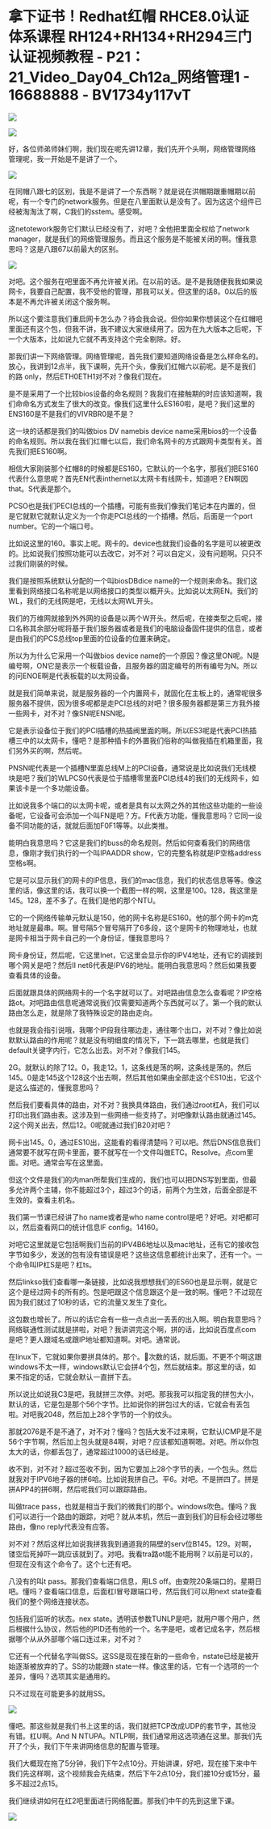 # 拿下证书！Redhat红帽 RHCE8.0认证体系课程 RH124+RH134+RH294三门认证视频教程 - P21：21_Video_Day04_Ch12a_网络管理1 - 16688888 - BV1734y117vT

![](img/fa53e90677648232d7a6aaa97c5ec3db_0.png)

![](img/fa53e90677648232d7a6aaa97c5ec3db_1.png)

好，各位师弟师妹们啊，我们现在呢先讲12章，我们先开个头啊，网络管理网络管理呢，我一开始是不是讲了一个。



![](img/fa53e90677648232d7a6aaa97c5ec3db_3.png)

在同帽八跟七的区别，我是不是讲了一个东西啊？就是说在洪帽期跟重帽期以前呢，有一个专门的network服务。但是在八里面默认是没有了。因为这这个组件已经被淘淘汰了啊，C我们的sstem。感受啊。

这netotework服务它们默认已经没有了，对吧？全他把里面全权给了network manager，就是我们的网络管理服务。而且这个服务是不能被关闭的啊。懂我意思吗？这是八跟67以前最大的区别。



![](img/fa53e90677648232d7a6aaa97c5ec3db_5.png)

对吧。这个服务在吧里面不再允许被关闭。在以前的话。是不是我随便我我如果说网卡，我要自己配置，我不受他的管理，那我可以关。但这里的话8。0以后的版本是不再允许被关闭这个服务啊。

所以这个要注意我们重启网卡怎么办？待会我会说。但你如果你想装这个在红帽吧里面还有这个包，但我不讲，我不建议大家继续用了。因为在九大版本之后呢，下一个大版本，比如说九它就不再支持这个完全剔除。好。

那我们讲一下网络管理。网络管理呢，首先我们要知道网络设备是怎么样命名的。放心，我讲到12点半，我下课啊，先开个头，像我们红帽六以前呢。是不是我们的路 only，然后ETH0ETH1对不对？像我们现在。

是不是采用了一个比较bios设备的命名规则？我我们在接触期的时应该知道啊，我们命命名方式发生了很大的改变。像我们这里什么ES160啦，是吧？我们这里的ENS160是不是我们的VIVRBR0是不是？

这一块的话都是我们的叫做bios DV namebis device name采用bios的一个设备的命名规则。所以我在我们红帽七以后，我们命名网卡的方式跟网卡类型有关。首先我们把ES160啊。

相信大家刚装那个红帽8的时候都是ES160，它默认的一个名字，那我们把ES160代表什么意思呢？首先EN代表inthernet以太网卡有线网卡，知道吧？EN啊因 that。S代表是那个。

PCSO也是我们PECI总线的一个插槽。可能有些我们像我们笔记本在内置的，但是它就默它就默认定义为一个你走PCI总线的一个插槽。然后。后面是一个port number。它的一个端口号。

比如说这里的160。事实上呢。网卡的。device也就我们设备的名字是可以被更改的。比如说我们按照功能可以去改它，对不对？可以自定义，没有问题啊。只只不过我们刚装的时候。

我们是按照系统默认分配的一个叫biosDBdice name的一个规则来命名。我们这里看到网络接口名称呢是以网络接口的类型以概开头。比如说以太网EN。我们的WL，我们的无线网是吧，无线以太网WL开头。

我们的万维网就接到外外网的设备是以两个W开头。然后呢，在接类型之后呢，接口名称其余部分呢将基于我们服务器或者是我们的电脑设备固件提供的信息，或者是由我们的PCS总线top里面的位设备的位置来确定。

所以为为什么它采用一个叫做bios device name的一个原因？像这里ON呢。N是编号啊，ON它是表示一个板载设备，且服务器的固定编号的所有编号为N。所以的问ENOE啊是代表板载的以太网设备。

就是我们简单来说，就是服务器的一个内置网卡，就固化在主板上的，通常呢很多服务器不提供，因为很多呢都是走PCI总线的对吧？很多服务器都是第三方我外接一些网卡，对不对？像SN呢ENSN呢。

它是表示设备位于我们的PCI插槽的热插阀里面的啊。所以ES3呢是代表PCI热插槽三中的以太网卡，懂吧？是那种插卡的外置我们俗称的叫做我插在机箱里面，我们另外买的啊，然后呢。

PNSN呢代表是一个插槽N里面总线M上的PCI设备，通常说是比如说我们无线模块是吧？我们的WLPCS0代表是位于插槽零里面PCI总线4的我们的无线网卡，如果该卡是一个多功能设备。

比如说我多个端口的以太网卡呢，或者是具有以太网之外的其他这些功能的一些设备呢，它设备可会添加一个叫FN是吧？方。F代表方功能，懂我意思吗？它同一设备不同功能的话，就就后面加F0F1等等。以此类推。

能明白我意思吗？它这是我们的buss的命名规则。然后如何查看我们的网络信息，像刚才我们执行的一个叫IPAADDR show，它的完整名称就是IP空格address空格s啊。

它是可以显示我们的网卡的IP信息，我们的mac信息，我们的状态信息等等。像这里的话，像这里的话，我可以换一个截图一样的啊，这里是100。128，我这里是145。128，差不多了。在我们是他的那个NTU。

它的一个网络传输单元默认是150，他的网卡名称是ES160。他的那个网卡的m克地址就是最串。啊。冒号隔5个冒号隔开了6多段，这个是网卡的物理地址，也就是网卡相当于网卡自己的一个身份证，懂我意思吗？

网卡身份证，然后呢，它这里Inet，它这里会显示你的IPV4地址，还有它的调接到哪个网关是吧？然后II net6代表是IPV6的地址。能明白我意思吗？然后如果我要查看具体的设备。

后面就跟具体的网络网卡的一个名字就可以了。对吧路由信息怎么查看呢？IP空格路ot。对吧路由信息呢通常说我们仅需要知道两个东西就可以了。第一个我的默认路由怎么走，就是除了我特殊设定的路由走向。

也就是我会指引说哦，我哪个IP段我往哪边走，通往哪个出口，对不对？像比如说默默认路由的作用呢？就是没有明细度的情况下，下一跳去哪里，也就是我们default关键字内行，它怎么出去。对不对？像我们145。

2G。就默认的除了12。0，我走12。1，这条线是荡的啊，这条线是荡的。然后145。0是走145这个128这个出去啊，然后其他如果由全部走这个ES10出，它这个是这么描述的，懂我意思吗？

然后我们要看具体的路由，对不对？我换具体路由，我们通过root杠A，我们可以打印出我们路由表。这涉及到一些网络一些支持了。对吧像默认路由就通过145。2这个网关出去，然后12。0呢就通过我们B20对吧？

网卡出145。0，通过ES10出，这能看的看得清楚吗？可以吧。然后DNS信息我们通常要不就写在网卡里面，要不就写在一个文件叫做ETC。Resolve。点com里面。对吧。通常会写在这里面。

但这个文件是我们的内man所帮我们生成的，我们也可以把DNS写到里面，但最多允许两个主辅，你不能超过3个，超过3个的话，前两个为生效，后面全部是不生效的。查看主机名。

我们第一节课已经讲了ho name或者是who name control是吧？好吧。对吧都可以，然后查看网口的统计信息IF config。14160。

对吧它这里就是它包括啊我们当前的IPV4B6地址以及mac地址，还有它的接收包字节如多少，发送的包有没有错误是吧？这些这信息都统计出来了，还有一个。一个命令叫IP杠S是吧？杠ts。

然后linkso我们查看哪一条链接，比如说我想想我们的ES60也是显示啊，就是它这个是经过网卡的所有的。包是吧跟这个信息跟这个是一致的啊。懂吧？不过现在因为我们就过了10秒的话，它的流量又发生了变化。

这包数也增长了。所以的话它会有一些一点点出一丢丢的出入啊。明白我意思吗？网络联通性测试就是拼啦，对吧？我讲讲完这个啊，拼的话，比如说百度点com是吧？更人跟域名或跟IP地址都知道啊。对吧。通常说。

在linux下，它就如果你要拼具体的。那个。🎼次数的话，就后面。不更不个啊这跟windows不太一样，windows默认它会拼4个包，然后就结束。那这里的话，如果不指定的话，它就会默认一直拼下去。

所以说比如说我C3是吧，我就拼三次停。对吧。那我我可以指定我的拼包大小，默认的话，它是包是那个56个字节。比如说你的拼包过大的话，它就会有丢包啦。对吧我2048，然后加上28个字节的一个豹纹头。

那就2076是不是不通了，对不对？懂吗？包括大发不过来啊，它默认ICMP是不是56个字节啊，然后加上包头就是84啊，对吧？应该都知道啊嗯。对吧。所以你包太大的话，你都丢包了，通常超过1000的话已经是。

收不到，对不对？超过签收不到，因为它要加上28个字节的表，一个包头。然后就我对于IPV6地子器的拼6哈。比如说我拼自己。平6。对吧。不是拼四了。拼是拼APP4的拼6啊，然后呢我们可以跟踪路由。

叫做trace pass，也就是相当于我们的微我们的那个。windows吹色。懂吗？我们可以进行一个路由的跟踪，对吧？就从本机，然后一直到我们的目标会经过哪些路由，像no reply代表没有应答。

对不对？然后这样比如说我拼我我到通道我的隔壁的serv位B145。129。对啊，镂空后死掉吓一跳应该就到了。对吧。我看tra路ot能不能用啊？以前是可以的，但现在没有这个命令了。这个七还有吧。

八没有的叫t pass。那我们查看端口信息，用LS off。由查院20条端口的。星期日吧。懂吗？查看端口信息，后面杠I冒号跟端口号，然后我们可以用next state查看我们的整个网络连接状态。

包括我们监听的状态。nex state。透明该参数TUNLP是吧，就用户哪个用户，然后根据什么协议，然后他的PID还有他的一个。名字是吧，或者记成名字，然后根据哪个从从外部哪个端口连过来，对不对？

它还有一个代替名字叫做SS。这SS是现在接在新的一些命令，nstate已经是被开始逐渐被放弃的了。SS的功能跟n state一样。像这里的话，它有一个选项的一个差异，懂吗？选项其实是通用的。

只不过现在可能更多的就用SS。

![](img/fa53e90677648232d7a6aaa97c5ec3db_7.png)

懂吧。那这些就是我们书上这里的话，我们就把TCP改成UDP的套节字，其他没有错。杠U啊。And N NTUPA。NTLP啊，我们通常用这选项通在这里。那我们先开了个头，我们下午来讲网络信息的配置与管理。

我们大概现在拖了5分钟，我们下午2点10分。开始讲课，好吧，现在接下来中午我们先这样啊，这个视频我会先结束，然后下午2点10分，我们接10分或15分，最多不超过2点15。

我们继续讲如何在红2吧里面进行网络配置。那我们中午的先到这里下课。

![](img/fa53e90677648232d7a6aaa97c5ec3db_9.png)